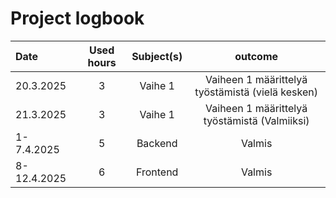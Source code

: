 ﻿# Project logbook

| Date  | Used hours | Subject(s) |  outcome |
| :---  |     :---:      |     :---:      |     :---:      |
| 20.3.2025 | 3 | Vaihe 1 | Vaiheen 1 määrittelyä työstämistä (vielä kesken) |
| 21.3.2025 | 3 | Vaihe 1 | Vaiheen 1 määrittelyä työstämistä (Valmiiksi) |
| 1-7.4.2025 | 5 | Backend | Valmis |
| 8-12.4.2025 | 6 | Frontend | Valmis |
